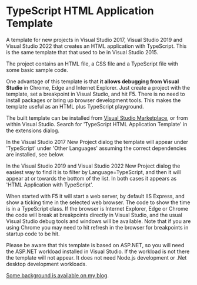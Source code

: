 # TypeScript HTML Application Template
A template for new projects in Visual Studio 2017, Visual Studio 2019 and Visual Studio 2022 that creates an HTML application with TypeScript.  This is the same template that that used to be in Visual Studio 2015.

The project contains an HTML file, a CSS file and a TypeScript file with some basic sample code.

One advantage of this template is that **it allows debugging from Visual Studio** in Chrome, Edge and Internet Explorer.  Just create a project with the template, set a breakpoint in Visual Studio, and hit F5.  There is no need to install packages or bring up browser development tools.  This makes the template useful as an HTML plus TypeScript playground.

The built template can be installed from [Visual Studio Marketplace](https://marketplace.visualstudio.com/items?itemName=Rich-Newman.TypeScriptHTMLApplicationTemplate), or from within Visual Studio.  Search for 'TypeScript HTML Application Template' in the extensions dialog.

In the Visual Studio 2017 New Project dialog the template will appear under 'TypeScript' under 'Other Languages' assuming the correct dependencies are installed, see below.

In the Visual Studio 2019 and Visual Studio 2022 New Project dialog the easiest way to find it is to filter by Language=TypeScript, and then it will appear at or towards the bottom of the list.  In both cases it appears as 'HTML Application with TypeScript'.

When started with F5 it will start a web server, by default IIS Express, and show a ticking time in the selected web browser.  The code to show the time is in a TypeScript class.  If the browser is Internet Explorer, Edge or Chrome the code will break at breakpoints directly in Visual Studio, and the usual Visual Studio debug tools and windows will be available.  Note that if you are using Chrome you may need to hit refresh in the browser for breakpoints in startup code to be hit.

Please be aware that this template is based on ASP.NET, so you will need the ASP.NET workload installed in Visual Studio.  If the workload is not there the template will not appear.  It does not need Node.js development or .Net desktop development workloads.

[Some background is available on my blog](https://richnewman.wordpress.com/2017/05/09/html-application-with-typescript-project-template-for-visual-studio-2017/).